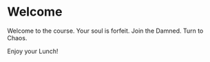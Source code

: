 # Welcome
Welcome to the course. Your soul is forfeit. Join the Damned. Turn to Chaos.

Enjoy your Lunch!